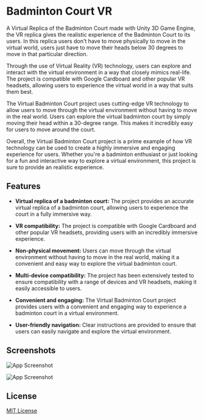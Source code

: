 
# Badminton Court VR

A Virtual Replica of the Badminton Court made with Unity 3D Game Engine, the VR replica gives the realistic experience of the Badminton Court to its users. In this replica users don't have to move physically to move in the virtual world, users just have to move their heads below 30 degrees to move in that particular direction.

Through the use of Virtual Reality (VR) technology, users can explore and interact with the virtual environment in a way that closely mimics real-life. The project is compatible with Google Cardboard and other popular VR headsets, allowing users to experience the virtual world in a way that suits them best.

The Virtual Badminton Court project uses cutting-edge VR technology to allow users to move through the virtual environment without having to move in the real world. Users can explore the virtual badminton court by simply moving their head within a 30-degree range. This makes it incredibly easy for users to move around the court.

Overall, the Virtual Badminton Court project is a prime example of how VR technology can be used to create a highly immersive and engaging experience for users. Whether you're a badminton enthusiast or just looking for a fun and interactive way to explore a virtual environment, this project is sure to provide an realistic experience.




## Features

- **Virtual replica of a badminton court:** The project provides an accurate virtual replica of a badminton court, allowing users to experience the court in a fully immersive way.

- **VR compatibility:** The project is compatible with Google Cardboard and other popular VR headsets, providing users with an incredibly immersive experience.

- **Non-physical movement:** Users can move through the virtual environment without having to move in the real world, making it a convenient and easy way to explore the virtual badminton court.

-  **Multi-device compatibility:** The project has been extensively tested to ensure compatibility with a range of devices and VR headsets, making it easily accessible to users.

-  **Convenient and engaging:** The Virtual Badminton Court project provides users with a convenient and engaging way to experience a badminton court in a virtual environment.

- **User-friendly navigation:** Clear instructions are provided to ensure that users can easily navigate and explore the virtual environment.



## Screenshots

![App Screenshot](https://tejasbadone.web.app/assets/img/portfolio/apps/vr/1-01.png)

![App Screenshot](https://tejasbadone.web.app/assets/img/portfolio/apps/vr/2-01.png)



## License

[MIT License](https://github.com/tejasbadone/Badminton-VR/blob/master/LICENSE)





